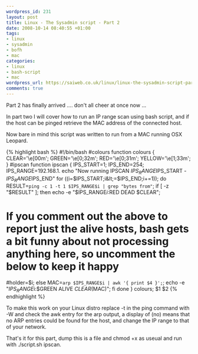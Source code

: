 ```yaml
--- 
wordpress_id: 231
layout: post
title: Linux - The Sysadmin script - Part 2
date: 2008-10-14 08:40:55 +01:00
tags: 
- linux
- sysadmin
- bofh
- mac
categories: 
- linux
- bash-script
- mac
wordpress_url: https://saiweb.co.uk/linux/linux-the-sysadmin-script-part-2
comments: true
---
```

Part 2 has finally arrived .... don't all cheer at once now ...

In part two I will cover how to run an IP range scan using bash script, and if the host can be pinged retrieve the MAC address of the connected host.

Now bare in mind this script was written to run from a MAC running OSX Leopard.

{% highlight bash %}
#!/bin/bash
#colours
function colours {
CLEAR='\e[00m';
GREEN='\e[0;32m';
RED='\e[0;31m';
YELLOW='\e[1;33m';
}
#ipscan
function ipscan {
IPS_START=1;
IPS_END=254;
IPS_RANGE=192.168.1.
echo "Now running IPSCAN $IPS_RANGE$IPS_START - $IPS_RANGE$IPS_END"
for ((i=$IPS_START;i&lt;=$IPS_END;i+=1)); do
RESULT=`ping -c 1 -t 1 $IPS_RANGE$i | grep "bytes from"`;
if [ -z "$RESULT" ]; then
echo -e "$IPS_RANGE$i:$RED DEAD $CLEAR";
# If you comment out the above to report just the alive hosts, bash gets a bit funny about not processing anything here, so uncomment the below to keep it happy
#holder=$i;
else
MAC=`arp $IPS_RANGE$i | awk '{ print $4 }';`;
echo -e "$IPS_RANGE$i:$GREEN ALIVE $CLEAR ($MAC)";
fi
done
}
colours;
$1 $2
{% endhighlight %}

To make this work on your Linux distro replace -t in the ping command with -W and check the awk entry for the arp output, a display of (no) means that no ARP entries could be found for the host, and change the IP range to that of your network.

That's it for this part, dump this is a file and chmod +x as useual and run with ./script.sh ipscan.
